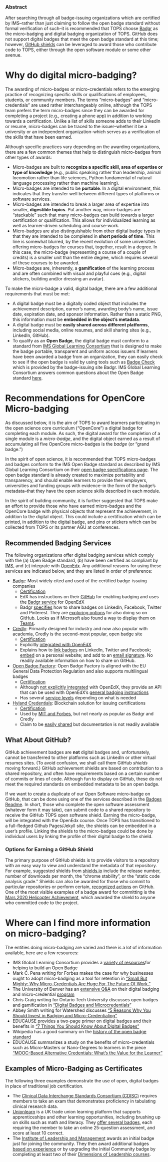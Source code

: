 ### Abstract 
After searching through all badge-issuing organizations which are certified by IMS–rather than just claiming to follow the open badge standard without formal verification of such–it is recommended that TOPS choose [Badgr](https://info.badgr.com/) as the micro-badging and digital badging organization of TOPS. GitHub does not support digital badges that meet the open badge standard at this time; however, [GitHub shields](https://github.com/badges/awesome-badges) can be leveraged to award those who contribute code to TOPS, either through the open software module or some other avenue. 

# Why do digital micro-badging?
The awarding of micro-badges or micro-credentials refers to the emerging practice of recognizing specific skills or qualifications of employees, students, or community members. The terms “micro-badges” and “micro-credentials” are used rather interchangeably online, although the TOPS team prefers the term micro-badges since they can be awarded for completing a project (e.g., creating a phone app) in addition to working towards a certification. Unlike a list of skills someone adds to their LinkedIn or resume, micro-badges can be traced to the issuer–whether it be a university or an independent organization–which serves as a verification of the skills that have been earned.  

Although specific practices vary depending on the awarding organizations, there are a few common themes that help to distinguish micro-badges from other types of awards:
* Micro-badges are built to **recognize a specific skill, area of expertise or type of knowledge** (e.g., public speaking rather than leadership, animal locomotion rather than life sciences, Python fundamental of natural language processing rather than machine learning).
* Micro-badges are intended to be **portable**. In a digital environment, this indicates that they transfer well between different types of platforms or software services.
* Micro-badges are intended to break a larger area of expertise into smaller, **digestible topics**. Put another way, micro-badges are “stackable” such that many micro-badges can build towards a larger certification or qualification. This allows for individualized learning as well as learner-driven scheduling and course-work. 
* Micro-badges are also distinguishable from other digital badge types in that they are intended to be completed in **short periods of time**. This line is somewhat blurred, by the recent evolution of some universities offering micro-badges for courses that, together, result in a degree. In this case, the micro-badge (representing a course of a couple of credits) is a smaller unit than the entire degree, which requires several of these courses to be awarded. 
* Micro-badges are, inherently, a **gamification** of the learning process and are often combined with visual and playful cues (e.g., digital stickers, building and/or dressing an avatar). 

To make the micro-badge a valid, digital badge, there are a few additional requirements that must be met:
* A digital badge must be a digitally coded object that includes the achievement description, earner’s name, awarding body’s name, issue date, expiration date, and sponsor information. Rather than a static PNG, this information must be **embedded in the object’s metadata**. 
* A digital badge must be **easily shared across different platforms**, including social media, online resumes, and skill sharing sites (e.g., LinkedIn, GitHub).
* To qualify as an **Open Badge**, the digital badge must conform to a standard from [IMS Global Learning Consortium](https://www.imsglobal.org/activity/digital-badges) that is designed to make the badge portable, transparent and uniform across issuers 
If learners have been awarded a badge from an organization, they can easily check to see if the open badge is valid by using tools such as [Badge Check](https://badgecheck.io/) which is provided by the badge-issuing site Badgr. IMS Global Learning Consortium answers common questions about the Open Badge standard [here](https://openbadges.org/about/faq).
 
# Recommendations for OpenCore Micro-badging
As discussed below, it is the aim of TOPS to award learners participating in the open science core curriculum (“OpenCore”) a digital badge for completing each module. As such, the digital award for the completion of a single module is a *micro-badge*, and the digital object earned as a result of accumulating all five OpenCore micro-badges is the *badge* (or “grand badge.”) 

In the spirit of open science, it is recommended that TOPS micro-badges and badges conform to the IMS Open Badge standard as described by IMS Global Learning Consortium on their [open badge specifications page](https://www.imsglobal.org/technical-resources?field_technical_resource_tid=3796&field_technical_activity_nid=49886). The open badge standard is already created to maximize portability and transparency, and should enable learners to provide their employers, universities and funding groups with evidence–in the form of the badge’s metadata–that they have the open science skills described in each module. 

In the spirit of building community, it is further suggested that TOPS make an effort to provide those who have earned micro-badges and the OpenCore badge with physical objects that represent the achievement, in addition to the digital object. This could include a certification which can be printed, in addition to the digital badge, and pins or stickers which can be collected from TOPS or its partner AGU at conferences. 

## Recommended Badging Services
The following organizations offer digital badging services which comply with the (a) Open Badge standard, (b) have been certified as compliant by [IMS](https://site.imsglobal.org/certifications?page=2&refinementList%5Bstandards_lvlx%5D%5B0%5D=Open%20Badges), and (c) integrate with [OpenEdx](https://edx.readthedocs.io/projects/edx-installing-configuring-and-running/en/latest/configuration/enable_badging.html#specify-a-badge-generator-other-than-badgr-server). Any additional reasons for using these services are indicated below, and they are listed in order of preference: 
* [Badgr](https://info.badgr.com/): Most widely cited and used of the certified badge-issuing companies
  * [Certification](https://site.imsglobal.org/certifications/concentric-sky/badgr#cert_pane_nid_410864)
  * EdX has instructions on their [GitHub](https://edx.readthedocs.io/projects/edx-installing-configuring-and-running/en/latest/configuration/enable_badging.html) for enabling badging and uses the [Badgr service](https://edx.readthedocs.io/projects/edx-installing-configuring-and-running/en/latest/configuration/enable_badging.html#install-badgr-server) for OpenEdX
  * Badgr [specifies](https://info.badgr.com/resources/sharing-digital-badges-on-social-media.html) how to share badges on LinkedIn, Facebook, Twitter and Pinterest. They are [exploring options](https://github.com/brigadecore/badgr) for also doing so on GitHub. Looks as if Microsoft also found a way to display them on [Teams](https://github.com/OfficeDev/microsoft-teams-apps-openbadges). 
* [Credly](https://info.credly.com/): Primarily designed for industry and now also popular with academia, Credly is the second-most popular, open badge site
  * [Certification](https://site.imsglobal.org/certifications/credly/credly#cert_pane_nid_412701)
  * Explicitly [integrated with OpenEdX](https://info.credly.com/integrations)
  * Explains how to [link badges](https://support.credly.com/hc/en-us/articles/360020964272-How-do-I-share-my-badge-) on LinkedIn, Twitter and Facebook; [embed](https://support.credly.com/hc/en-us/articles/360043782632-How-can-I-embed-my-badge-in-a-website-) on a personal website; and add to an [email signature](https://support.credly.com/hc/en-us/articles/360021221691-Can-I-attach-my-badge-to-my-email-signature-). No readily available information on how to share on GitHub.  
* [Open Badge Factory](https://openbadgefactory.com/en/): Open Badge Factory is aligned with the EU General Data Protection Regulation and also supports multilingual badges
  * [Certification](https://site.imsglobal.org/certifications/open-badge-factory/open-badge-factory#cert_pane_nid_409491)
  * Although [not explicitly integrated](https://openbadgefactory.com/en/for-developers/) with OpenEdX, they provide an API that can be used with OpenEdX’s [general badging instructions](https://edx.readthedocs.io/projects/edx-installing-configuring-and-running/en/latest/configuration/enable_badging.html#specify-a-badge-generator-other-than-badgr-server)
  * Has several [service levels](https://openbadgefactory.com/en/service-levels/) depending on what is needed  
* [Hyland Credentials](https://www.hylandcredentials.com/): Blockchain solution for issuing certifications 
  * [Certification](https://site.imsglobal.org/certifications/hyland-credentials/hyland-credentials#cert_pane_nid_401289) 
  * Used by [MIT and Forbes](https://www.hylandcredentials.com/), but not nearly as popular as Badgr and Credly
  * Claim to be [easily shared](https://www.hylandcredentials.com/product) but documentation is not readily available 

## What About GitHub? 
GitHub achievement badges are **not** digital badges and, unfortunately, cannot be transferred to other platforms such as LinkedIn or other virtual resumes sites. (To avoid confusion, we shall call them GitHub *shields* moving forward.) GitHub achievement shields are based on contribution to a shared repository, and often have requirements based on a certain number of commits or lines of code. Although fun to display on GitHub, these do not meet the required standards on embedded metadata to be an open badge.  

If we want to create a duplicate of our Open Software micro-badge on GitHub, that can be done using one of the services described in the [Badges Readme](https://github.com/badges/awesome-badges). In short, those who complete the open software assessment (whatever form it may take), can submit code to a shared repository to receive the GitHub TOPS open software shield. Earning the micro-badge, will be integrated with the OpenEdx course. Once TOPS has transitioned to a full-fledged Github Pages/Jekyll site, the shields can be embedded in a user’s profile. Linking the shields to the micro-badges could be done by individual users by linking the profile of their digital badge to the shield.

### Options for Earning a GitHub Shield
The primary purpose of GitHub shields is to provide visitors to a repository with an easy way to view and understand the metadata of that repository. For example, suggested shields from [shields.io](https://github.com/badges/shields) include the release number, number of downloads per month, the “chrome stability”, or the “static code analysis grade.” Shields can also be awarded for those who commit to particular repositories or perform certain, [recognized actions](https://docs.github.com/en/account-and-profile/setting-up-and-managing-your-github-profile/customizing-your-profile/personalizing-your-profile#displaying-badges-on-your-profile) on GitHub. One of the most visible examples of a badge award for committing is the [Mars 2020 Helicopter Achievement](https://docs.github.com/en/account-and-profile/setting-up-and-managing-your-github-profile/customizing-your-profile/personalizing-your-profile#list-of-qualifying-repositories-for-mars-2020-helicopter-contributor-achievement), which awarded the shield to anyone who committed code to the project. 

# Where can I find more information on micro-badging?
The entities doing micro-badging are varied and there is a lot of information available, here are a few resources:
* IMS Global Learning Consortium provides a [variety of resources](https://www.imsglobal.org/activity/digital-badges)for helping to build an Open Badge
* Mark C. Pena writing for Forbes makes the case for why businesses ought to adopt micro-badging as a tool for retention in [“Small But Mighty: Why Micro-Credentials Are Huge For The Future Of Work.”](https://www.forbes.com/sites/markcperna/2021/10/05/small-but-mighty-why-micro-credentials-are-huge-for-the-future-of-work/?sh=730355d1302b)
* The University of Denver has an [extensive Q&A](https://www.du.edu/sites/default/files/2022-01/micro-credentialsfaq.pdf) on their digital badging and micro-credential [program](https://www.du.edu/registrar/academic-programs/micro-credentials-badges) 
* Chris Craig writing for Ontario Tech University discusses open badges and gamification in [“Digital Badges and Microcredentials”](https://ecampusontario.pressbooks.pub/techinthecurriculum/chapter/digital-badges-and-microcredentials/) 
* Abbey Smith writing for Watershed discusses [“5 Reasons Why You Should Invest in Badging and Micro-Credentialing”](https://www.watershedlrs.com/blog/learning-culture/digital-badging-micro-credentialing/)
* EDUCAUSE provides a two-page primer on digital badges and their benefits in [“7 Things You Should Know About Digital Badges”](https://library.educause.edu/-/media/files/library/2019/7/eli7168.pdf)
* Wikipedia has a good summary on the [history of the open badge standard](https://en.wikipedia.org/wiki/Mozilla_Open_Badges)
* EDUCAUSE summarizes a study on the benefits of micro-credentials such as Micro-Masters or Nano-Degrees to learners in the piece [“MOOC-Based Alternative Credentials: What’s the Value for the Learner”](https://er.educause.edu/articles/2019/6/mooc-based-alternative-credentials-whats-the-value-for-the-learner) 

## Examples of Micro-Badging as Certificates
The following three examples demonstrate the use of open, digital badges in place of traditional job certification. 
* The [Clinical Data Interchange Standards Consortium (CDISC)](https://www.cdisc.org/education/cdisc-standards-certification) requires members to take an exam that demonstrates proficiency in tabulating clinical research data. 
* [Unionlearn](https://www.unionlearn.org.uk/) is a UK trade union learning platform that supports apprenticeships and other learning opportunities, including brushing up on skills such as math and literacy. They [offer several badges](https://www.unionlearn.org.uk/digital-badges-skillcheck), each requiring the member to take an online 25-question assessment, and score at least 10 correct. 
* The [Institute of Leadership and Management](https://www.institutelm.com/) awards an initial badge just for joining the community. They then award additional badges [based on experience](https://www.institutelm.com/what-we-do/membership/membership-grade.html) or by upgrading the initial Community badge by completing at least two of their [Dimensions of Leadership courses](https://www.institutelm.com/learning/leadership-framework.html).

